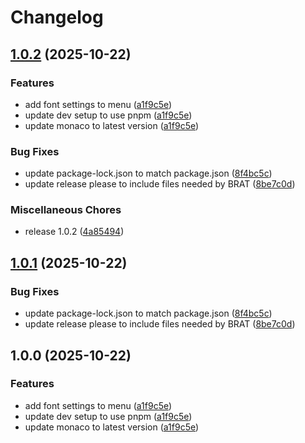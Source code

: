 # Changelog

## [1.0.2](https://github.com/AbysmalBiscuit/obsidian-vscode-editor/compare/v1.0.1...v1.0.2) (2025-10-22)


### Features

* add font settings to menu ([a1f9c5e](https://github.com/AbysmalBiscuit/obsidian-vscode-editor/commit/a1f9c5ee89edf44299887cd8ddb727254aa4bdff))
* update dev setup to use pnpm ([a1f9c5e](https://github.com/AbysmalBiscuit/obsidian-vscode-editor/commit/a1f9c5ee89edf44299887cd8ddb727254aa4bdff))
* update monaco to latest version ([a1f9c5e](https://github.com/AbysmalBiscuit/obsidian-vscode-editor/commit/a1f9c5ee89edf44299887cd8ddb727254aa4bdff))


### Bug Fixes

* update package-lock.json to match package.json ([8f4bc5c](https://github.com/AbysmalBiscuit/obsidian-vscode-editor/commit/8f4bc5cc84390689f2bbdb4373777508cbb13c27))
* update release please to include files needed by BRAT ([8be7c0d](https://github.com/AbysmalBiscuit/obsidian-vscode-editor/commit/8be7c0d9f809d5d51de0700ca1f49655d9150c2d))


### Miscellaneous Chores

* release 1.0.2 ([4a85494](https://github.com/AbysmalBiscuit/obsidian-vscode-editor/commit/4a854941bfcc9cccd635c1bd7d5a88850d368523))

## [1.0.1](https://github.com/AbysmalBiscuit/obsidian-vscode-editor/compare/v1.0.0...v1.0.1) (2025-10-22)


### Bug Fixes

* update package-lock.json to match package.json ([8f4bc5c](https://github.com/AbysmalBiscuit/obsidian-vscode-editor/commit/8f4bc5cc84390689f2bbdb4373777508cbb13c27))
* update release please to include files needed by BRAT ([8be7c0d](https://github.com/AbysmalBiscuit/obsidian-vscode-editor/commit/8be7c0d9f809d5d51de0700ca1f49655d9150c2d))

## 1.0.0 (2025-10-22)


### Features

* add font settings to menu ([a1f9c5e](https://github.com/AbysmalBiscuit/obsidian-vscode-editor/commit/a1f9c5ee89edf44299887cd8ddb727254aa4bdff))
* update dev setup to use pnpm ([a1f9c5e](https://github.com/AbysmalBiscuit/obsidian-vscode-editor/commit/a1f9c5ee89edf44299887cd8ddb727254aa4bdff))
* update monaco to latest version ([a1f9c5e](https://github.com/AbysmalBiscuit/obsidian-vscode-editor/commit/a1f9c5ee89edf44299887cd8ddb727254aa4bdff))
